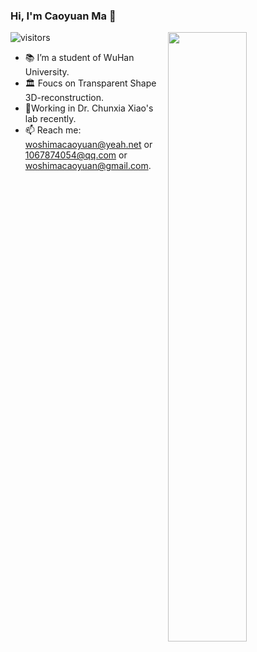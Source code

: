 ### Hi, I'm Caoyuan Ma 👋 

![visitors](https://visitor-badge.glitch.me/badge?page_id=Miles629.Miles629.README)
<img align="right" width="50%" src="https://github-readme-stats.vercel.app/api?username=Miles629&show_icons=true&theme=tokyonight">

- 📚 I’m a student of WuHan University.
- 🏛 Foucs on Transparent Shape 3D-reconstruction.
- :briefcase:Working in Dr. Chunxia Xiao's lab recently. 
- 📫 Reach me: woshimacaoyuan@yeah.net or 1067874054@qq.com or woshimacaoyuan@gmail.com.



<!--
**Miles629/Miles629** is a ✨ _special_ ✨ repository because its `README.md` (this file) appears on your GitHub profile.

Here are some ideas to get you started:

- 🔭 I’m currently working on ...
- 🌱 I’m currently learning ...
- 👯 I’m looking to collaborate on ...
- 🤔 I’m looking for help with ...
- 💬 Ask me about ...
- 📫 How to reach me: ...
- 😄 Pronouns: ...
- ⚡ Fun fact: ...
-->
